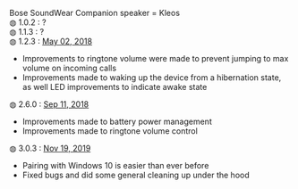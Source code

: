Bose SoundWear Companion speaker = Kleos<br>
&#9677; 1.0.2 : ?</br>
&#9677; 1.1.3 : ?</br>
&#9677; 1.2.3 : <a href="https://community.bose.com/t5/Portable-Archive/New-firmware-release-for-SoundLink-speakers-and-SoundWear/td-p/124184">May 02, 2018</a></br>
<ul>
  <li>Improvements to ringtone volume were made to prevent jumping to max volume on incoming calls</li>
  <li>Improvements made to waking up the device from a hibernation state, as well LED improvements to indicate awake state</li>
</ul>
&#9677; 2.6.0 : <a href="https://community.bose.com/t5/Portable-Archive/New-firmware-available-for-SoundLink-Micro-and-SoundWear/td-p/145032">Sep 11, 2018</a></br>
<ul>
  <li>Improvements made to battery power management</li>
  <li>Improvements made to ringtone volume control</li>
</ul>
&#9677; 3.0.3 : <a href="https://community.bose.com/t5/SoundWear-Companion-Speaker/SoundWear-Companion-Firmware-Update-3-0-3-November-19th/m-p/252481">Nov 19, 2019</a></br>
<ul>
  <li>Pairing with Windows 10 is easier than ever before</li>
  <li>Fixed bugs and did some general cleaning up under the hood</li>
</ul>
